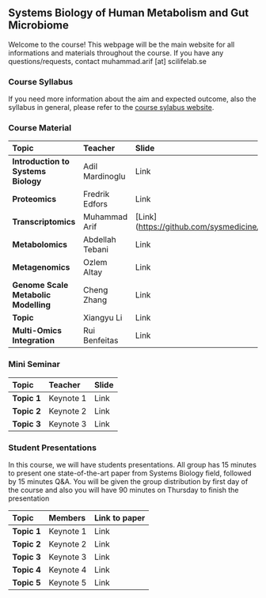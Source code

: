 ##  Systems Biology of Human Metabolism and Gut Microbiome

Welcome to the course! This webpage will be the main website for all informations and materials throughout the course. If you have any questions/requests, contact muhammad.arif [at] scilifelab.se

### Course Syllabus

If you need more information about the aim and expected outcome, also the syllabus in general, please refer to the [course sylabus website](http://sysmedicine.com/courses/phd2020/).

### Course Material

| Topic        | Teacher | Slide          | Workshop |
|:-|:-|:-|:-|
| **Introduction to Systems Biology**| Adil Mardinoglu| Link | N/A  |
| **Proteomics**| Fredrik Edfors| Link | Link  |
| **Transcriptomics**| Muhammad Arif| [Link] (https://github.com/sysmedicine/phd2020/blob/master/transcriptomics/slides/Sysmedicine_new.pptx) | [Link] (https://github.com/sysmedicine/phd2020/tree/master/transcriptomics)  |
| **Metabolomics**| Abdellah Tebani| Link | Link  |
| **Metagenomics**| Ozlem Altay| Link | Link  |
| **Genome Scale Metabolic Modelling**| Cheng Zhang | Link | Link  |
| **Topic**| Xiangyu Li | Link | Link  |
| **Multi-Omics Integration**| Rui Benfeitas| Link | Link  |

### Mini Seminar

| Topic        | Teacher | Slide|
|:-|:-|:-|
| **Topic 1**| Keynote 1| Link |
| **Topic 2**| Keynote 2| Link |
| **Topic 3**| Keynote 3| Link |

### Student Presentations
In this course, we will have students presentations. All group has 15 minutes to present one state-of-the-art paper from Systems Biology field, followed by 15 minutes Q&A. You will be given the group distribution by first day of the course and also you will have 90 minutes on Thursday to finish the presentation

| Topic        | Members | Link to paper|
|:-|:-|:-|
| **Topic 1**| Keynote 1| Link |
| **Topic 2**| Keynote 2| Link |
| **Topic 3**| Keynote 3| Link |
| **Topic 4**| Keynote 4| Link |
| **Topic 5**| Keynote 5| Link |
